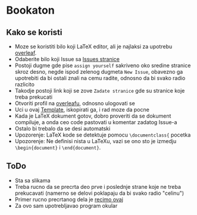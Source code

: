 # Bookaton

## Kako se koristi
- Moze se koristiti bilo koji LaTeX editor, ali je najlaksi za upotrebu
[overleaf](https://www.overleaf.com).
- Odaberite bilo koji Issue sa [Issues stranice](https://github.com/dimchee/BookatonTest/issues)
- Postoji dugme gde pise `assign yourself` sakriveno oko sredine stranice skroz desno,
negde ispod zelenog dugmeta `New Issue`, obavezno ga upotrebiti da bi ostali znali na cemu
radite, odnosno da bi svako radio razlicito
- Takodje postoji link koji se zove `Zadate stranice` gde su stranice koje treba prekucati
- Otvoriti profil na [overleafu](https://www.overleaf.com), odnosno ulogovati se
- Uci u ovaj [Template](https://www.overleaf.com/read/yzxzjbfjcxjx), iskopirati ga, i rad moze da pocne
- Kada je LaTeX dokument gotov, dobro proveriti da se dokument compiluje, a onda ceo code pastovati
u komentar zadatog Issue-a
- Ostalo bi trebalo da se desi automatski
- Upozorenje: LaTeX kode se detektuje pomocu `\documentclass{` pocetka
- Upozorenje: Ne definisi nista u LaTeXu, vazi se ono sto je izmedju
`\begin{document}` i `\end{document}`.

## ToDo
- Sta sa slikama
- Treba rucno da se precrta deo prve i poslednje strane koje ne treba prekucavati
(namerno se delovi poklapaju da bi svako radio "celinu")
- Primer rucno precrtanog dela je [recimo ovaj](Parts/0465-0470.pdf)
- Za ovo sam upotrebljavao program okular
